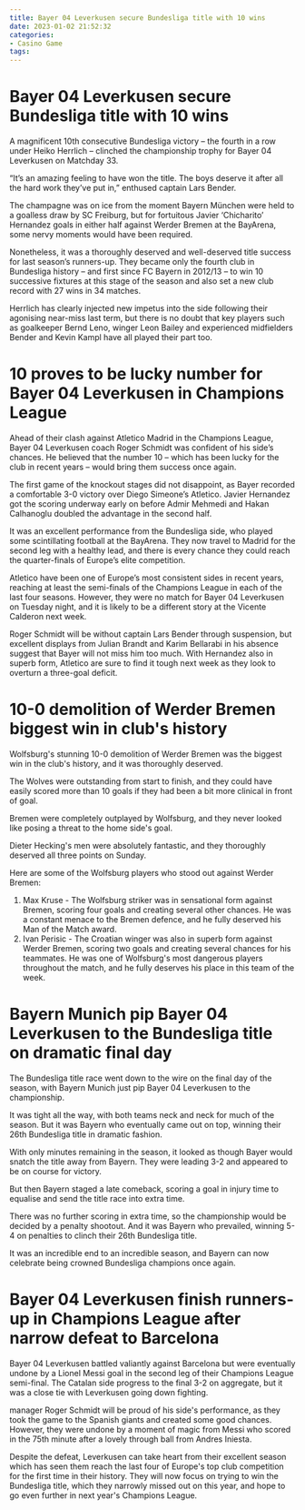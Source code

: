 ```yaml
---
title: Bayer 04 Leverkusen secure Bundesliga title with 10 wins
date: 2023-01-02 21:52:32
categories:
- Casino Game
tags:
---
```



#  Bayer 04 Leverkusen secure Bundesliga title with 10 wins

A magnificent 10th consecutive Bundesliga victory – the fourth in a row under Heiko Herrlich – clinched the championship trophy for Bayer 04 Leverkusen on Matchday 33.

“It’s an amazing feeling to have won the title. The boys deserve it after all the hard work they’ve put in,” enthused captain Lars Bender.

The champagne was on ice from the moment Bayern München were held to a goalless draw by SC Freiburg, but for fortuitous Javier ‘Chicharito’ Hernandez goals in either half against Werder Bremen at the BayArena, some nervy moments would have been required.

Nonetheless, it was a thoroughly deserved and well-deserved title success for last season’s runners-up. They became only the fourth club in Bundesliga history – and first since FC Bayern in 2012/13 – to win 10 successive fixtures at this stage of the season and also set a new club record with 27 wins in 34 matches.

Herrlich has clearly injected new impetus into the side following their agonising near-miss last term, but there is no doubt that key players such as goalkeeper Bernd Leno, winger Leon Bailey and experienced midfielders Bender and Kevin Kampl have all played their part too.

#  10 proves to be lucky number for Bayer 04 Leverkusen in Champions League

Ahead of their clash against Atletico Madrid in the Champions League, Bayer 04 Leverkusen coach Roger Schmidt was confident of his side’s chances. He believed that the number 10 – which has been lucky for the club in recent years – would bring them success once again.

The first game of the knockout stages did not disappoint, as Bayer recorded a comfortable 3-0 victory over Diego Simeone’s Atletico. Javier Hernandez got the scoring underway early on before Admir Mehmedi and Hakan Calhanoglu doubled the advantage in the second half.

It was an excellent performance from the Bundesliga side, who played some scintillating football at the BayArena. They now travel to Madrid for the second leg with a healthy lead, and there is every chance they could reach the quarter-finals of Europe’s elite competition.

Atletico have been one of Europe’s most consistent sides in recent years, reaching at least the semi-finals of the Champions League in each of the last four seasons. However, they were no match for Bayer 04 Leverkusen on Tuesday night, and it is likely to be a different story at the Vicente Calderon next week.

Roger Schmidt will be without captain Lars Bender through suspension, but excellent displays from Julian Brandt and Karim Bellarabi in his absence suggest that Bayer will not miss him too much. With Hernandez also in superb form, Atletico are sure to find it tough next week as they look to overturn a three-goal deficit.

#  10-0 demolition of Werder Bremen biggest win in club's history

Wolfsburg's stunning 10-0 demolition of Werder Bremen was the biggest win in the club's history, and it was thoroughly deserved.

The Wolves were outstanding from start to finish, and they could have easily scored more than 10 goals if they had been a bit more clinical in front of goal.

Bremen were completely outplayed by Wolfsburg, and they never looked like posing a threat to the home side's goal.

Dieter Hecking's men were absolutely fantastic, and they thoroughly deserved all three points on Sunday.

Here are some of the Wolfsburg players who stood out against Werder Bremen:

1. Max Kruse - The Wolfsburg striker was in sensational form against Bremen, scoring four goals and creating several other chances. He was a constant menace to the Bremen defence, and he fully deserved his Man of the Match award.
2. Ivan Perisic - The Croatian winger was also in superb form against Werder Bremen, scoring two goals and creating several chances for his teammates. He was one of Wolfsburg's most dangerous players throughout the match, and he fully deserves his place in this team of the week.

#  Bayern Munich pip Bayer 04 Leverkusen to the Bundesliga title on dramatic final day

The Bundesliga title race went down to the wire on the final day of the season, with Bayern Munich just pip Bayer 04 Leverkusen to the championship.

It was tight all the way, with both teams neck and neck for much of the season. But it was Bayern who eventually came out on top, winning their 26th Bundesliga title in dramatic fashion.

With only minutes remaining in the season, it looked as though Bayer would snatch the title away from Bayern. They were leading 3-2 and appeared to be on course for victory.

But then Bayern staged a late comeback, scoring a goal in injury time to equalise and send the title race into extra time.

There was no further scoring in extra time, so the championship would be decided by a penalty shootout. And it was Bayern who prevailed, winning 5-4 on penalties to clinch their 26th Bundesliga title.

It was an incredible end to an incredible season, and Bayern can now celebrate being crowned Bundesliga champions once again.

#  Bayer 04 Leverkusen finish runners-up in Champions League after narrow defeat to Barcelona

Bayer 04 Leverkusen battled valiantly against Barcelona but were eventually undone by a Lionel Messi goal in the second leg of their Champions League semi-final. The Catalan side progress to the final 3-2 on aggregate, but it was a close tie with Leverkusen going down fighting.

manager Roger Schmidt will be proud of his side's performance, as they took the game to the Spanish giants and created some good chances. However, they were undone by a moment of magic from Messi who scored in the 75th minute after a lovely through ball from Andres Iniesta.

Despite the defeat, Leverkusen can take heart from their excellent season which has seen them reach the last four of Europe's top club competition for the first time in their history. They will now focus on trying to win the Bundesliga title, which they narrowly missed out on this year, and hope to go even further in next year's Champions League.